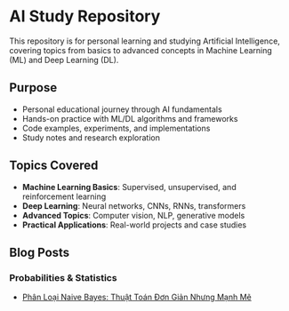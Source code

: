 # AI Study Repository

This repository is for personal learning and studying Artificial Intelligence, covering topics from basics to advanced concepts in Machine Learning (ML) and Deep Learning (DL).

## Purpose

- Personal educational journey through AI fundamentals
- Hands-on practice with ML/DL algorithms and frameworks
- Code examples, experiments, and implementations
- Study notes and research exploration

## Topics Covered

- **Machine Learning Basics**: Supervised, unsupervised, and reinforcement learning
- **Deep Learning**: Neural networks, CNNs, RNNs, transformers
- **Advanced Topics**: Computer vision, NLP, generative models
- **Practical Applications**: Real-world projects and case studies

## Blog Posts

### Probabilities & Statistics
- [Phân Loại Naive Bayes: Thuật Toán Đơn Giản Nhưng Mạnh Mẽ](./Probabilities/naive-bayes-classification.md)